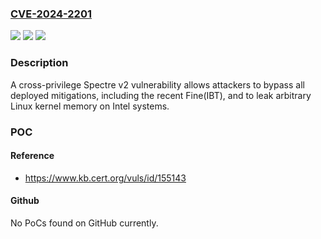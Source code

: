 ### [CVE-2024-2201](https://cve.mitre.org/cgi-bin/cvename.cgi?name=CVE-2024-2201)
![](https://img.shields.io/static/v1?label=Product&message=Xen&color=blue)
![](https://img.shields.io/static/v1?label=Version&message=%3D%20See%20advisory%20%22x86%3A%20Native%20Branch%20History%20Injection%22%20&color=brighgreen)
![](https://img.shields.io/static/v1?label=Vulnerability&message=CWE-1423&color=brighgreen)

### Description

A cross-privilege Spectre v2 vulnerability allows attackers to bypass all deployed mitigations, including the recent Fine(IBT), and to leak arbitrary Linux kernel memory on Intel systems.

### POC

#### Reference
- https://www.kb.cert.org/vuls/id/155143

#### Github
No PoCs found on GitHub currently.

